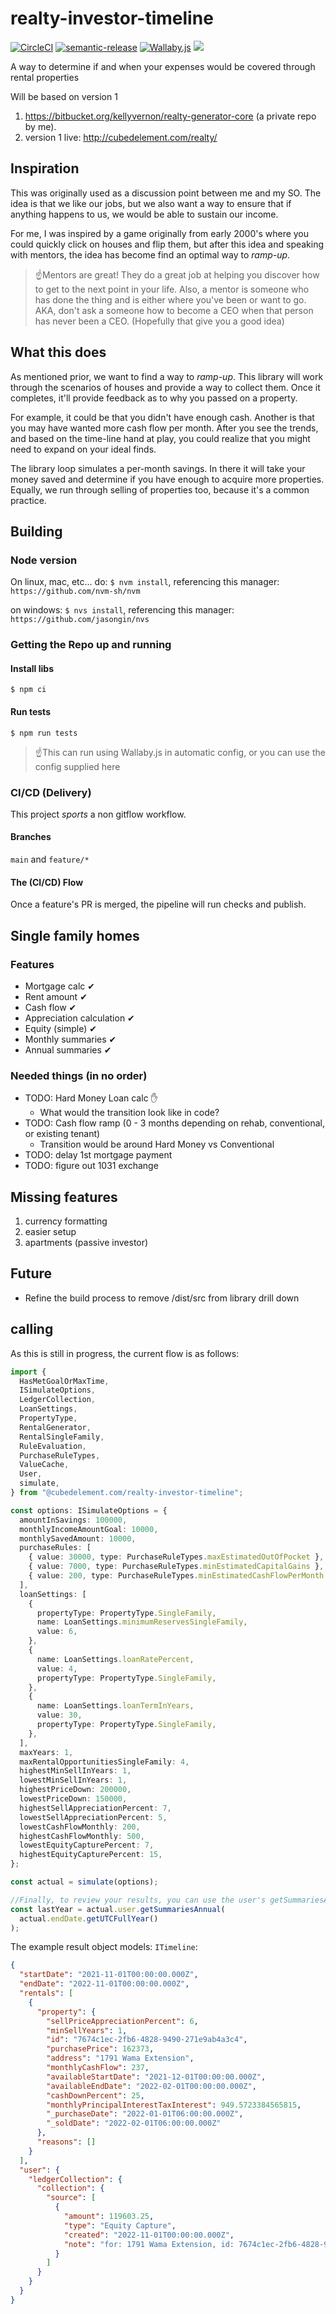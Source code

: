 # realty-investor-timeline

[![CircleCI](https://circleci.com/gh/kvernon/realty-investor-timeline.svg?style=shield)](https://circleci.com/gh/kvernon/realty-investor-timeline) [![semantic-release](https://img.shields.io/badge/%20%20%F0%9F%93%A6%F0%9F%9A%80-semantic--release-e10079.svg)](https://github.com/semantic-release/semantic-release)
[![Wallaby.js](https://img.shields.io/badge/wallaby.js-configured-green.svg)](https://wallabyjs.com) ![](./badges/badge.svg)

A way to determine if and when your expenses would be covered through rental properties

Will be based on version 1

1. https://bitbucket.org/kellyvernon/realty-generator-core (a private repo by me).
2. version 1 live: http://cubedelement.com/realty/

## Inspiration

This was originally used as a discussion point between me and my SO. The idea is that we like our jobs, but we also want
a way to ensure that if anything happens to us, we would be able to sustain our income.

For me, I was inspired by a game originally from early 2000's where you could quickly click on houses and flip them, but
after this idea and speaking with mentors, the idea has become find an optimal way to _ramp-up_.

> ☝️Mentors are great! They do a great job at helping you discover how to get to the next point in your life. Also, a
> mentor is someone who has done the thing and is either where you've been or want to go. AKA, don't ask a someone how
> to become a CEO when that person has never been a CEO. (Hopefully that give you a good idea)

## What this does

As mentioned prior, we want to find a way to _ramp-up_. This library will work through the scenarios of houses and
provide a way to collect them. Once it completes, it'll provide feedback as to why you passed on a property.

For example, it could be that you didn't have enough cash. Another is that you may have wanted more cash flow per month.
After you see the trends, and based on the time-line hand at play, you could realize that you might need to expand on
your ideal finds.

The library loop simulates a per-month savings. In there it will take your money saved and determine if you have enough
to acquire more properties. Equally, we run through selling of properties too, because it's a common practice.

## Building

### Node version

On linux, mac, etc... do: `$ nvm install`, referencing this manager: `https://github.com/nvm-sh/nvm`

on windows: `$ nvs install`, referencing this manager: `https://github.com/jasongin/nvs`

### Getting the Repo up and running

#### Install libs

`$ npm ci`

#### Run tests

`$ npm run tests`

> ☝️This can run using Wallaby.js in automatic config, or you can use the config supplied here

### CI/CD (Delivery)

This project _sports_ a non gitflow workflow.

#### Branches

`main` and `feature/*`

#### The (CI/CD) Flow

Once a feature's PR is merged, the pipeline will run checks and publish.

## Single family homes

### Features

- Mortgage calc ✔
- Rent amount ✔
- Cash flow ✔
- Appreciation calculation ✔
- Equity (simple) ✔
- Monthly summaries ✔
- Annual summaries ✔

### Needed things (in no order)

- TODO: Hard Money Loan calc ✋
  - What would the transition look like in code?
- TODO: Cash flow ramp (0 - 3 months depending on rehab, conventional, or existing tenant)
  - Transition would be around Hard Money vs Conventional
- TODO: delay 1st mortgage payment
- TODO: figure out 1031 exchange

## Missing features

1. currency formatting
2. easier setup
3. apartments (passive investor)

## Future

- Refine the build process to remove /dist/src from library drill down

## calling

As this is still in progress, the current flow is as follows:

```typescript
import {
  HasMetGoalOrMaxTime,
  ISimulateOptions,
  LedgerCollection,
  LoanSettings,
  PropertyType,
  RentalGenerator,
  RentalSingleFamily,
  RuleEvaluation,
  PurchaseRuleTypes,
  ValueCache,
  User,
  simulate,
} from "@cubedelement.com/realty-investor-timeline";

const options: ISimulateOptions = {
  amountInSavings: 100000,
  monthlyIncomeAmountGoal: 10000,
  monthlySavedAmount: 10000,
  purchaseRules: [
    { value: 30000, type: PurchaseRuleTypes.maxEstimatedOutOfPocket },
    { value: 7000, type: PurchaseRuleTypes.minEstimatedCapitalGains },
    { value: 200, type: PurchaseRuleTypes.minEstimatedCashFlowPerMonth },
  ],
  loanSettings: [
    {
      propertyType: PropertyType.SingleFamily,
      name: LoanSettings.minimumReservesSingleFamily,
      value: 6,
    },
    {
      name: LoanSettings.loanRatePercent,
      value: 4,
      propertyType: PropertyType.SingleFamily,
    },
    {
      name: LoanSettings.loanTermInYears,
      value: 30,
      propertyType: PropertyType.SingleFamily,
    },
  ],
  maxYears: 1,
  maxRentalOpportunitiesSingleFamily: 4,
  highestMinSellInYears: 1,
  lowestMinSellInYears: 1,
  highestPriceDown: 200000,
  lowestPriceDown: 150000,
  highestSellAppreciationPercent: 7,
  lowestSellAppreciationPercent: 5,
  lowestCashFlowMonthly: 200,
  highestCashFlowMonthly: 500,
  lowestEquityCapturePercent: 7,
  highestEquityCapturePercent: 15,
};

const actual = simulate(options);

//Finally, to review your results, you can use the user's getSummariesAnnual.
const lastYear = actual.user.getSummariesAnnual(
  actual.endDate.getUTCFullYear()
);
```

The example result object models:
`ITimeline`:

```JSON
{
  "startDate": "2021-11-01T00:00:00.000Z",
  "endDate": "2022-11-01T00:00:00.000Z",
  "rentals": [
    {
      "property": {
        "sellPriceAppreciationPercent": 6,
        "minSellYears": 1,
        "id": "7674c1ec-2fb6-4828-9490-271e9ab4a3c4",
        "purchasePrice": 162373,
        "address": "1791 Wama Extension",
        "monthlyCashFlow": 237,
        "availableStartDate": "2021-12-01T00:00:00.000Z",
        "availableEndDate": "2022-02-01T00:00:00.000Z",
        "cashDownPercent": 25,
        "monthlyPrincipalInterestTaxInterest": 949.5723384565815,
        "_purchaseDate": "2022-01-01T06:00:00.000Z",
        "_soldDate": "2022-02-01T06:00:00.000Z"
      },
      "reasons": []
    }
  ],
  "user": {
    "ledgerCollection": {
      "collection": {
        "source": [
          {
            "amount": 119603.25,
            "type": "Equity Capture",
            "created": "2022-11-01T00:00:00.000Z",
            "note": "for: 1791 Wama Extension, id: 7674c1ec-2fb6-4828-9490-271e9ab4a3c4"
          }
        ]
      }
    }
  }
}
```
